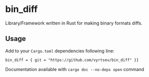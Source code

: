 # bin_diff

Library/Framework written in Rust for making binary formats diffs.

## Usage
Add to your `Cargo.toml` dependencies following line:

```
bin_diff = { git = "https://github.com/vyrtsev/bin_diff" }}
```

Documentation available with `cargo doc --no-deps open` command